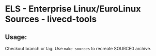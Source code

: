# ELS - Enterprise Linux/EuroLinux Sources - livecd-tools
 
## Usage:
  Checkout branch or tag. Use `make sources` to recreate  SOURCE0 archive.
